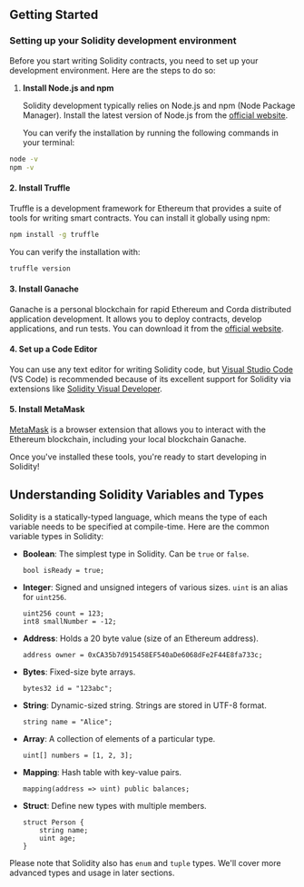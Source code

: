 ## Getting Started

### Setting up your Solidity development environment

Before you start writing Solidity contracts, you need to set up your development environment. Here are the steps to do so:

1. **Install Node.js and npm**

   Solidity development typically relies on Node.js and npm (Node Package Manager). Install the latest version of Node.js from the [official website](https://nodejs.org/).

   You can verify the installation by running the following commands in your terminal:
   
```bash
node -v
npm -v 
```

#### 2. Install Truffle

Truffle is a development framework for Ethereum that provides a suite of tools for writing smart contracts. You can install it globally using npm:

``` bash
npm install -g truffle
```


You can verify the installation with:

```bash
truffle version
```
#### 3. Install Ganache

Ganache is a personal blockchain for rapid Ethereum and Corda distributed application development. It allows you to deploy contracts, develop applications, and run tests. You can download it from the [official website](https://www.trufflesuite.com/ganache).

#### 4. Set up a Code Editor

You can use any text editor for writing Solidity code, but [Visual Studio Code](https://code.visualstudio.com/) (VS Code) is recommended because of its excellent support for Solidity via extensions like [Solidity Visual Developer](https://marketplace.visualstudio.com/items?itemName=tintinweb.solidity-visual-auditor).

#### 5. Install MetaMask

[MetaMask](https://metamask.io/) is a browser extension that allows you to interact with the Ethereum blockchain, including your local blockchain Ganache.

Once you've installed these tools, you're ready to start developing in Solidity!

## Understanding Solidity Variables and Types

Solidity is a statically-typed language, which means the type of each variable needs to be specified at compile-time. Here are the common variable types in Solidity:

- **Boolean**: The simplest type in Solidity. Can be `true` or `false`.
    ```solidity
    bool isReady = true;
    ```

- **Integer**: Signed and unsigned integers of various sizes. `uint` is an alias for `uint256`.
    ```solidity
    uint256 count = 123;
    int8 smallNumber = -12;
    ```

- **Address**: Holds a 20 byte value (size of an Ethereum address).
    ```solidity
    address owner = 0xCA35b7d915458EF540aDe6068dFe2F44E8fa733c;
    ```

- **Bytes**: Fixed-size byte arrays.
    ```solidity
    bytes32 id = "123abc";
    ```

- **String**: Dynamic-sized string. Strings are stored in UTF-8 format.
    ```solidity
    string name = "Alice";
    ```

- **Array**: A collection of elements of a particular type.
    ```solidity
    uint[] numbers = [1, 2, 3];
    ```

- **Mapping**: Hash table with key-value pairs.
    ```solidity
    mapping(address => uint) public balances;
    ```

- **Struct**: Define new types with multiple members.
    ```solidity
    struct Person {
        string name;
        uint age;
    }
    ```

Please note that Solidity also has `enum` and `tuple` types. We'll cover more advanced types and usage in later sections.

